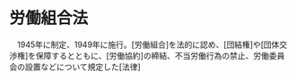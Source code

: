 # 労働組合法
　1945年に制定、1949年に施行。[労働組合]を法的に認め、[団結権]や[団体交渉権]を保障するとともに、[労働協約]の締結、不当労働行為の禁止、労働委員会の設置などについて規定した[法律]
